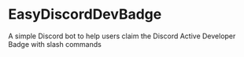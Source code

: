 # EasyDiscordDevBadge
A simple Discord bot to help users claim the Discord Active Developer Badge with slash commands
